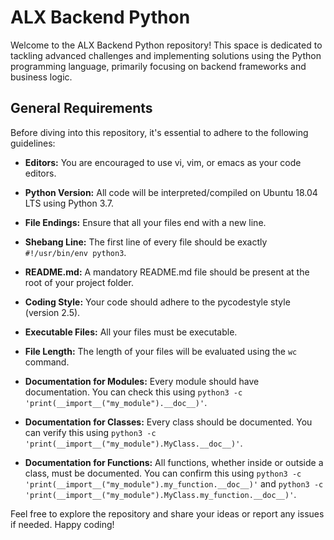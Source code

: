 # ALX Backend Python

Welcome to the ALX Backend Python repository! This space is dedicated to tackling advanced challenges and implementing solutions using the Python programming language, primarily focusing on backend frameworks and business logic.

## General Requirements

Before diving into this repository, it's essential to adhere to the following guidelines:

- **Editors:** You are encouraged to use vi, vim, or emacs as your code editors.

- **Python Version:** All code will be interpreted/compiled on Ubuntu 18.04 LTS using Python 3.7.

- **File Endings:** Ensure that all your files end with a new line.

- **Shebang Line:** The first line of every file should be exactly `#!/usr/bin/env python3`.

- **README.md:** A mandatory README.md file should be present at the root of your project folder.

- **Coding Style:** Your code should adhere to the pycodestyle style (version 2.5).

- **Executable Files:** All your files must be executable.

- **File Length:** The length of your files will be evaluated using the `wc` command.

- **Documentation for Modules:** Every module should have documentation. You can check this using `python3 -c 'print(__import__("my_module").__doc__)'`.

- **Documentation for Classes:** Every class should be documented. You can verify this using `python3 -c 'print(__import__("my_module").MyClass.__doc__)'`.

- **Documentation for Functions:** All functions, whether inside or outside a class, must be documented. You can confirm this using `python3 -c 'print(__import__("my_module").my_function.__doc__)'` and `python3 -c 'print(__import__("my_module").MyClass.my_function.__doc__)'`.

Feel free to explore the repository and share your ideas or report any issues if needed. Happy coding!
